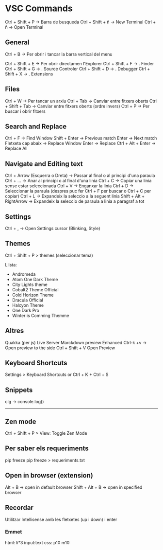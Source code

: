 # VSC Commands

Ctrl + Shift + P -> Barra de busqueda
Ctrl + Shift + ñ -> New Terminal
Ctrl + ñ -> Open Terminal

## General

Ctrl + B -> Per obrir i tancar la barra vertical del menu

Ctrl + Shift + E -> Per obrir directamen l'Explorer
Ctrl + Shift + F -> . Finder
Ctrl + Shift + G -> . Source Controler
Ctrl + Shift + D -> . Debugger
Ctrl + Shift + X -> . Extensions

## Files

Ctrl + W -> Per tancar un arxiu
Ctrl + Tab -> Canviar entre fitxers oberts
Ctrl + Shift + Tab -> Canviar entre fitxers oberts (ordre invers)
Ctrl + P -> Per buscar i obrir fitxers

## Search and Replace

Ctrl + F -> Find Window
Shift + Enter -> Previous match
Enter -> Next match
Fletxeta cap abaix -> Replace Window
Enter -> Replace
Ctrl + Alt + Enter -> Replace All

## Navigate and Editing text

Ctrl + Arrow (Esquerra o Dreta) -> Passar al final o al principi d'una paraula
Ctrl + ... -> Anar al principi o al final d'una linia
Ctrl + C -> Copiar una linia sense estar seleccionada
Ctrl + V -> Enganxar la linia
Ctrl + D -> Seleccionar la paraula (despres puc fer Ctrl + F per buscar o Ctrl + C per copiar)
Ctrl + L -> Expandeix la seleccio a la seguent linia
Shift + Alt + RightArrow -> Expandeix la seleccio de paraula a linia a paragraf a tot

## Settings

Ctrl + , -> Open Settings
cursor (Blinking, Style)

## Themes

Ctrl + Shift + P > themes (seleccionar tema)

Llista:

* Andromeda
* Atom One Dark Theme
* City Lights theme
* Cobalt2 Theme Official
* Cold Horizon Theme
* Dracula Official
* Halcyon Theme
* One Dark Pro
* Winter is Comming Themme

## Altres

Quakka (per js)
Live Server
Marckdown preview Enhanced
Ctrl-k +v -> Open preview to the side
Ctrl + Shift + V Open Preview

## Keyboard Shortcuts

Settings > Keyboard Shortcuts or Ctrl + K + Ctrl + S

## Snippets

clg -> console.log()

------------------------------------

## Zen mode

Ctrl + Shift + P > View: Toggle Zen Mode

## Per saber els requeriments

pip freeze
pip freeze > requeriments.txt

## Open in browser (extension)

Alt + B -> open in default browser
Shift + Alt + B -> open in specified browser

## Recordar

Utilitzar Intellisense amb les fletxetes (up i down) i enter

### Emmet

html: li*3 input:text
css: p10 m10
